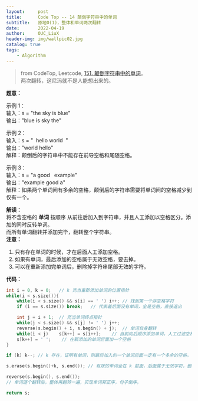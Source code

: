 ```yaml
---
layout:     post
title:      Code Top -- 14 颠倒字符串中的单词       
subtitle:   原地O(1)，整体和单词两次翻转    
date:       2022-04-19
author:     OUC_LiuX
header-img: img/wallpic02.jpg
catalog: true
tags:
    - Algorithm     
--- 
```


> from CodeTop, Leetcode, [151. 颠倒字符串中的单词](https://leetcode-cn.com/problems/reverse-words-in-a-string/)。                       
> 两次翻转，这尼玛就不是人能想出来的。                     
         
**题意：**         

示例 1：        
输入：s = "the sky is blue"           
输出："blue is sky the"         

示例 2：      
输入：s = "  hello world  "       
输出："world hello"         
解释：颠倒后的字符串中不能存在前导空格和尾随空格。        

示例 3：          
输入：s = "a good   example"        
输出："example good a"        
解释：如果两个单词间有多余的空格，颠倒后的字符串需要将单词间的空格减少到仅有一个。          


**解读：**          
将不含空格的 **单词** 按顺序 从前往后加入到字符串，并且人工添加以空格区分。添加的同时反转单词。          
而所有单词翻转并添加完毕，翻转整个字符串。        
**注意：**        
1. 只有存在单词的时候，才在后面人工添加空格。        
2. 如果有单词，最后添加的空格属于无效空格，要去掉。       
3. 可以在重新添加完单词后，删除掉字符串尾部无效的字符。       

**代码：**            
```c++
int i = 0, k = 0;   // k 充当重新添加单词的位置指针    
while(i < s.size()){
    while(i < s.size() && s[i] == ' ') i++; // 找到第一个非空格字符       
    if (i == s.size()) break;   // 代表着后面没有单词，全是空格，直接退出       

    int j = i + 1;  // 充当单词终点指针            
    while(j < s.size() && s[j] != ' ') j++;
    reverse(s.begin() + i, s.begin() + j);  // 单词自身翻转        
    while(i < j)    s[k++] = s[i++];    // 自前向后顺序添加单词，人工过滤空格        
    s[k++] = ' ';    // 在新添加的单词后面加一个空格          
}

if (k) k--; // k 存在，证明有单词，则最后加入的一个单词后面一定有一个多余的空格。        

s.erase(s.begin()+k, s.end()); // 有效的单词全在 k 前面，后面属于无效字符，删去。       

reverse(s.begin(), s.end());    
// 单词逐个翻转后，整体再翻转一遍，实现单词郑正序，句子倒序。              

return s;
```
